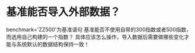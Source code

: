 # 基准能否导入外部数据？

benchmark='ZZ500'为基准语句
基准能否不使用自带的300指数或者500指数，而选用自己构建的一个指数？
具体应该怎么操作，导入数据后需要做哪些变化才能与系统默认的数据结构保持一致！